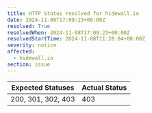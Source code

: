 ```yaml
---
title: HTTP Status resolved for hidewall.io
date: 2024-11-08T17:09:23+00:00Z
resolved: True
resolvedWhen: 2024-11-08T17:09:23+00:00Z
resolvedStartTime: 2024-11-08T11:28:04+00:00Z
severity: notice
affected:
  - hidewall.io
section: issue
---
```


| Expected Statuses | Actual Status  |
|-------------------|----------------|
| 200, 301, 302, 403 | 403 |
